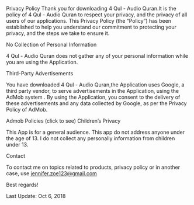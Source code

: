 Privacy Policy
Thank you for downloading 4 Qul - Audio Quran.It is the policy of 4 Qul - Audio Quran to respect your privacy, and the privacy of all users of our applications. This Privacy Policy (the “Policy”) has been established to help you understand our commitment to protecting your privacy, and the steps we take to ensure it.

No Collection of Personal Information

4 Qul - Audio Quran does not gather any of your personal information while you are using the Application.

Third-Party Advertisements

You have downloaded 4 Qul - Audio Quran,the Application uses Google, a third party vendor, to serve advertisements in the Application, using the AdMob system . By using the Application, you consent to the delivery of these advertisements and any data collected by Google, as per the Privacy Policy of AdMob.

Admob Policies (click to see)
Children’s Privacy

This App is for a general audience. This app do not address anyone under the age of 13. I do not collect any personally information from children under 13.

Contact

To contact me on topics related to products, privacy policy or in another case, use jennifer.zoe123@gmail.com

Best regards!

Last Update: Oct 6, 2018
